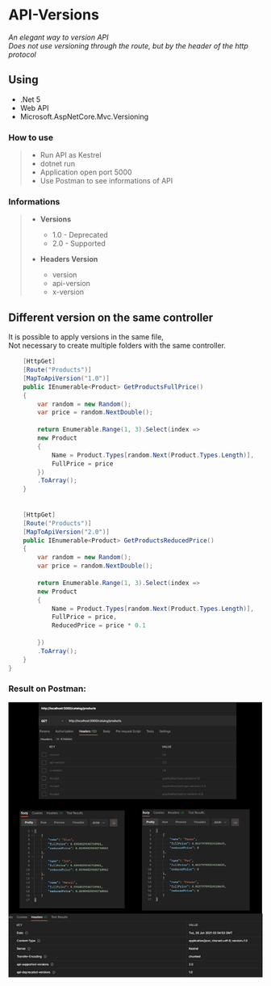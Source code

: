 # API-Versions
*An elegant way to version API*  
*Does not use versioning through the route, but by the header of the http protocol*  


## Using
- .Net 5
- Web API
- Microsoft.AspNetCore.Mvc.Versioning  


### How to use

> - Run API as Kestrel  
> - dotnet run  
> - Application open port 5000  
> - Use Postman to see informations of API   

### Informations
> - **Versions**
>   - 1.0 - Deprecated
>   - 2.0 - Supported  
>   
> - **Headers Version** 
>   - version
>   - api-version
>   - x-version
>   


## Different version on the same controller
It is possible to apply versions in the same file,  
Not necessary to create multiple folders with the same controller.  

```c#
	[HttpGet]
	[Route("Products")]
	[MapToApiVersion("1.0")]
	public IEnumerable<Product> GetProductsFullPrice()
	{
		var random = new Random();
		var price = random.NextDouble();

		return Enumerable.Range(1, 3).Select(index =>
		new Product
		{
			Name = Product.Types[random.Next(Product.Types.Length)],
			FullPrice = price
		})
		.ToArray();
	}


	[HttpGet]
	[Route("Products")]
	[MapToApiVersion("2.0")]
	public IEnumerable<Product> GetProductsReducedPrice()
	{
		var random = new Random();
		var price = random.NextDouble();

		return Enumerable.Range(1, 3).Select(index =>
		new Product
		{
			Name = Product.Types[random.Next(Product.Types.Length)],
			FullPrice = price,
			ReducedPrice = price * 0.1

		})
		.ToArray();
	}
}
```

### Result on Postman:

![result](/Assets/print.png)
